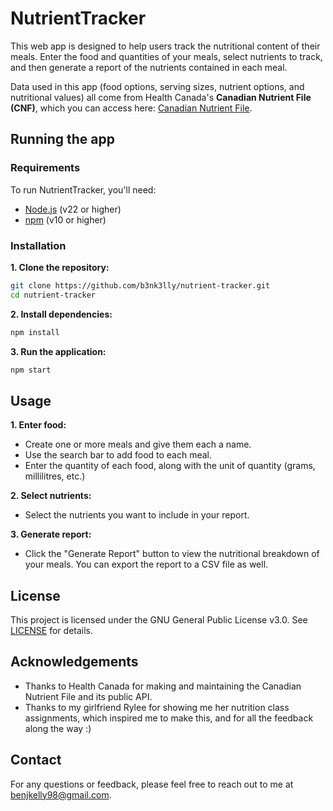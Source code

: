 # NutrientTracker

This web app is designed to help users track the nutritional content of their meals. Enter the food and quantities of your meals, select nutrients to track, and then generate a report of the nutrients contained in each meal.

Data used in this app (food options, serving sizes, nutrient options, and nutritional values) all come from Health Canada's **Canadian Nutrient File (CNF)**, which you can access here: [Canadian Nutrient File](https://food-nutrition.canada.ca/cnf-fce/). 

## Running the app

### Requirements

To run NutrientTracker, you'll need:
- [Node.js](https://nodejs.org/) (v22 or higher)
- [npm](https://www.npmjs.com/) (v10 or higher)

### Installation

**1. Clone the repository:**
   
```sh
git clone https://github.com/b3nk3lly/nutrient-tracker.git
cd nutrient-tracker
```

**2. Install dependencies:**

```sh
npm install
```

**3. Run the application:**

```sh
npm start
```

## Usage

**1. Enter food:**
- Create one or more meals and give them each a name.
- Use the search bar to add food to each meal.
- Enter the quantity of each food, along with the unit of quantity (grams, millilitres, etc.)

**2. Select nutrients:**
- Select the nutrients you want to include in your report.

**3. Generate report:**
- Click the "Generate Report" button to view the nutritional breakdown of your meals. You can export the report to a CSV file as well.

## License

This project is licensed under the GNU General Public License v3.0. See [LICENSE](LICENSE) for details.

## Acknowledgements
- Thanks to Health Canada for making and maintaining the Canadian Nutrient File and its public API.
- Thanks to my girlfriend Rylee for showing me her nutrition class assignments, which inspired me to make this, and for all the feedback along the way :)

## Contact

For any questions or feedback, please feel free to reach out to me at [benjkelly98@gmail.com](mailto:benjkelly98@gmail.com?subject=[GitHub]%20NutrientTracker).
